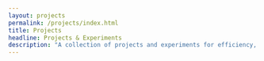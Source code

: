 ```yaml
---
layout: projects
permalink: /projects/index.html
title: Projects
headline: Projects & Experiments
description: "A collection of projects and experiments for efficiency, exploration, and fun."
---
```

